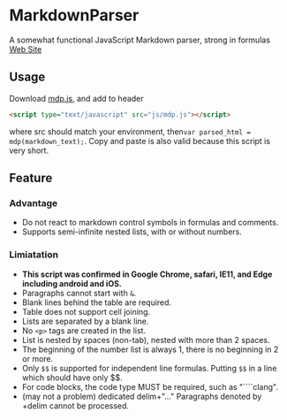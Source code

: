 # MarkdownParser
A somewhat functional JavaScript Markdown parser, strong in formulas [Web Site](https://umemotoctrl.github.io/MarkdownParser/)

## Usage

Download [mdp.js](https://github.com/UmemotoCtrl/MarkdownParser/blob/master/docs/js/mdp.js), and add to header 

```html
<script type="text/javascript" src="js/mdp.js"></script>
```

where src should match your environment, then`var parsed_html = mdp(markdown_text);`. Copy and paste is also valid because this script is very short.

## Feature

### Advantage

* Do not react to markdown control symbols in formulas and comments.
* Supports semi-infinite nested lists, with or without numbers.

### Limiatation

* **This script was confirmed in Google Chrome, safari, IE11, and Edge including android and iOS.**
* Paragraphs cannot start with `&`.
* Blank lines behind the table are required.
* Table does not support cell joining.
* Lists are separated by a blank line.
* No `<p>` tags are created in the list.
* List is nested by spaces (non-tab), nested with more than 2 spaces.
* The beginning of the number list is always 1, there is no beginning in 2 or more.
* Only `$$` is supported for independent line formulas. Putting `$$` in a line which should have only $$.
* For code blocks, the code type MUST be required, such as "````clang".
* (may not a problem) dedicated delim+"..." Paragraphs denoted by +delim cannot be processed.	

